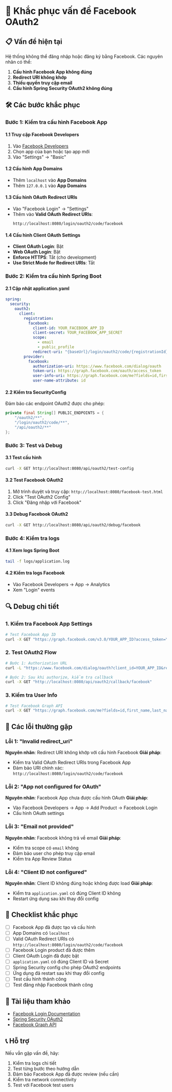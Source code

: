 # 🔧 Khắc phục vấn đề Facebook OAuth2

## 📋 Vấn đề hiện tại

Hệ thống không thể đăng nhập hoặc đăng ký bằng Facebook. Các nguyên nhân có thể:

1. **Cấu hình Facebook App không đúng**
2. **Redirect URI không khớp**
3. **Thiếu quyền truy cập email**
4. **Cấu hình Spring Security OAuth2 không đúng**

## 🛠️ Các bước khắc phục

### Bước 1: Kiểm tra cấu hình Facebook App

#### 1.1 Truy cập Facebook Developers
1. Vào [Facebook Developers](https://developers.facebook.com/)
2. Chọn app của bạn hoặc tạo app mới
3. Vào "Settings" → "Basic"

#### 1.2 Cấu hình App Domains
- Thêm `localhost` vào **App Domains**
- Thêm `127.0.0.1` vào **App Domains**

#### 1.3 Cấu hình OAuth Redirect URIs
- Vào "Facebook Login" → "Settings"
- Thêm vào **Valid OAuth Redirect URIs**:
  ```
  http://localhost:8080/login/oauth2/code/facebook
  ```

#### 1.4 Cấu hình Client OAuth Settings
- **Client OAuth Login**: Bật
- **Web OAuth Login**: Bật
- **Enforce HTTPS**: Tắt (cho development)
- **Use Strict Mode for Redirect URIs**: Tắt

### Bước 2: Kiểm tra cấu hình Spring Boot

#### 2.1 Cập nhật application.yaml
```yaml
spring:
  security:
    oauth2:
      client:
        registration:
          facebook:
            client-id: YOUR_FACEBOOK_APP_ID
            client-secret: YOUR_FACEBOOK_APP_SECRET
            scope:
              - email
              - public_profile
            redirect-uri: "{baseUrl}/login/oauth2/code/{registrationId}"
        provider:
          facebook:
            authorization-uri: https://www.facebook.com/dialog/oauth
            token-uri: https://graph.facebook.com/oauth/access_token
            user-info-uri: https://graph.facebook.com/me?fields=id,first_name,middle_name,last_name,name,email,verified
            user-name-attribute: id
```

#### 2.2 Kiểm tra SecurityConfig
Đảm bảo các endpoint OAuth2 được cho phép:
```java
private final String[] PUBLIC_ENDPOINTS = {
    "/oauth2/**",
    "/login/oauth2/code/**",
    "/api/oauth2/**"
};
```

### Bước 3: Test và Debug

#### 3.1 Test cấu hình
```bash
curl -X GET http://localhost:8080/api/oauth2/test-config
```

#### 3.2 Test Facebook OAuth2
1. Mở trình duyệt và truy cập: `http://localhost:8080/facebook-test.html`
2. Click "Test OAuth2 Config"
3. Click "Đăng nhập với Facebook"

#### 3.3 Debug Facebook OAuth2
```bash
curl -X GET http://localhost:8080/api/oauth2/debug/facebook
```

### Bước 4: Kiểm tra logs

#### 4.1 Xem logs Spring Boot
```bash
tail -f logs/application.log
```

#### 4.2 Kiểm tra logs Facebook
- Vào Facebook Developers → App → Analytics
- Xem "Login" events

## 🔍 Debug chi tiết

### 1. Kiểm tra Facebook App Settings
```bash
# Test Facebook App ID
curl -X GET "https://graph.facebook.com/v3.0/YOUR_APP_ID?access_token=YOUR_APP_ACCESS_TOKEN"
```

### 2. Test OAuth2 Flow
```bash
# Bước 1: Authorization URL
curl -L "https://www.facebook.com/dialog/oauth?client_id=YOUR_APP_ID&redirect_uri=http://localhost:8080/login/oauth2/code/facebook&scope=email,public_profile"

# Bước 2: Sau khi authorize, kiểm tra callback
curl -X GET "http://localhost:8080/api/oauth2/callback/facebook"
```

### 3. Kiểm tra User Info
```bash
# Test Facebook Graph API
curl -X GET "https://graph.facebook.com/me?fields=id,first_name,last_name,name,email&access_token=USER_ACCESS_TOKEN"
```

## 🚨 Các lỗi thường gặp

### Lỗi 1: "Invalid redirect_uri"
**Nguyên nhân**: Redirect URI không khớp với cấu hình Facebook
**Giải pháp**: 
- Kiểm tra Valid OAuth Redirect URIs trong Facebook App
- Đảm bảo URI chính xác: `http://localhost:8080/login/oauth2/code/facebook`

### Lỗi 2: "App not configured for OAuth"
**Nguyên nhân**: Facebook App chưa được cấu hình OAuth
**Giải pháp**:
- Vào Facebook Developers → App → Add Product → Facebook Login
- Cấu hình OAuth settings

### Lỗi 3: "Email not provided"
**Nguyên nhân**: Facebook không trả về email
**Giải pháp**:
- Kiểm tra scope có `email` không
- Đảm bảo user cho phép truy cập email
- Kiểm tra App Review Status

### Lỗi 4: "Client ID not configured"
**Nguyên nhân**: Client ID không đúng hoặc không được load
**Giải pháp**:
- Kiểm tra `application.yaml` có đúng Client ID không
- Restart ứng dụng sau khi thay đổi config

## 📝 Checklist khắc phục

- [ ] Facebook App đã được tạo và cấu hình
- [ ] App Domains có `localhost`
- [ ] Valid OAuth Redirect URIs có `http://localhost:8080/login/oauth2/code/facebook`
- [ ] Facebook Login product đã được thêm
- [ ] Client OAuth Login đã được bật
- [ ] `application.yaml` có đúng Client ID và Secret
- [ ] Spring Security config cho phép OAuth2 endpoints
- [ ] Ứng dụng đã restart sau khi thay đổi config
- [ ] Test cấu hình thành công
- [ ] Test đăng nhập Facebook thành công

## 🔗 Tài liệu tham khảo

- [Facebook Login Documentation](https://developers.facebook.com/docs/facebook-login/)
- [Spring Security OAuth2](https://docs.spring.io/spring-security/reference/servlet/oauth2/index.html)
- [Facebook Graph API](https://developers.facebook.com/docs/graph-api/)

## 📞 Hỗ trợ

Nếu vẫn gặp vấn đề, hãy:

1. Kiểm tra logs chi tiết
2. Test từng bước theo hướng dẫn
3. Đảm bảo Facebook App đã được review (nếu cần)
4. Kiểm tra network connectivity
5. Test với Facebook test users 